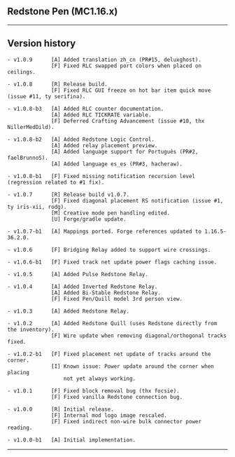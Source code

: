 
## Redstone Pen (MC1.16.x)

----
## Version history

    - v1.0.9      [A] Added translation zh_cn (PR#15, deluxghost).
                  [F] Fixed RLC swapped port colors when placed on ceilings.

    - v1.0.8      [R] Release build.
                  [F] Fixed RLC GUI freeze on hot bar item quick move (issue #11, ty serifina).

    - v1.0.8-b3   [A] Added RLC counter documentation.
                  [A] Added RLC TICKRATE variable.
                  [F] Deferred Crafting Advancement (issue #10, thx NillerMedDild).

    - v1.0.8-b2   [A] Added Redstone Logic Control.
                  [A] Added relay placement preview.
                  [A] Added language support for Português (PR#2, faelBrunnoS).
                  [A] Added language es_es (PR#3, hacheraw).

    - v1.0.8-b1   [F] Fixed missing notification recursion level (regression related to #1 fix).

    - v1.0.7      [R] Release build v1.0.7.
                  [F] Fixed diagonal placement RS notification (issue #1, ty iris-xii, rodg).
                  [M] Creative mode pen handling edited.
                  [U] Forge/gradle update.

    - v1.0.7-b1   [A] Mappings ported. Forge references updated to 1.16.5-36.2.0.

    - v1.0.6      [F] Bridging Relay added to support wire crossings.

    - v1.0.6-b1   [F] Fixed track net update power flags caching issue.

    - v1.0.5      [A] Added Pulse Redstone Relay.

    - v1.0.4      [A] Added Inverted Redstone Relay.
                  [A] Added Bi-Stable Redstone Relay.
                  [F] Fixed Pen/Quill model 3rd person view.

    - v1.0.3      [A] Added Redstone Relay.

    - v1.0.2      [A] Added Redstone Quill (uses Redstone directly from the inventory).
                  [F] Wire update when removing diagonal/orthogonal tracks fixed.

    - v1.0.2-b1   [F] Fixed placement net update of tracks around the corner.
                  [I] Known issue: Power update around the corner when placing
                      not yet always working.

    - v1.0.1      [F] Fixed block removal bug (thx focsie).
                  [F] Fixed vanilla Redstone connection bug.

    - v1.0.0      [R] Initial release.
                  [F] Internal mod logo image rescaled.
                  [F] Fixed indirect non-wire bulk connector power reading.

    - v1.0.0-b1   [A] Initial implementation.

-----
